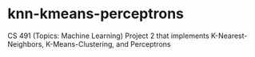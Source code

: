 # knn-kmeans-perceptrons
CS 491 (Topics:   Machine Learning) Project 2 that implements K-Nearest-Neighbors, K-Means-Clustering, and Perceptrons
